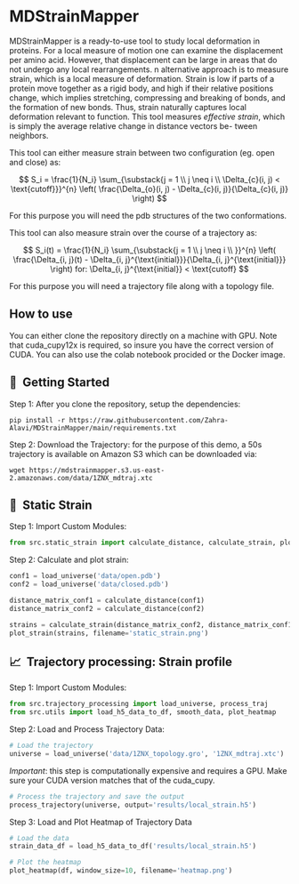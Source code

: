 # MDStrainMapper

MDStrainMapper is a ready-to-use tool to study local deformation in proteins. For a local measure of motion one can examine the displacement per amino acid. However, that displacement can be large in areas that do not undergo any local rearrangements. n alternative approach is to measure strain, which is a local measure of deformation. Strain is low if parts of a protein move together as a rigid body, and high if their relative positions change, which implies stretching, compressing and breaking of bonds, and the formation of new bonds. Thus, strain naturally captures local deformation relevant to function. This tool measures _effective strain_, which is simply the average relative change in distance vectors be- tween neighbors.

This tool can either measure strain between two configuration (eg. open and close) as:

$$
S_i = \frac{1}{N_i} \sum_{\substack{j = 1 \\ j \neq i \\ \Delta_{c}(i, j) < \text{cutoff}}}^{n} \left( \frac{\Delta_{o}(i, j) - \Delta_{c}(i, j)}{\Delta_{c}(i, j)} \right)
$$

For this purpose you will need the pdb structures of the two conformations.

This tool can also measure strain over the course of a trajectory as:

$$
S_i(t) = \frac{1}{N_i} \sum_{\substack{j = 1 \\ j \neq i \\ }}^{n} \left( \frac{\Delta_{i, j}(t) - \Delta_{i, j}^{\text{initial}}}{\Delta_{i, j}^{\text{initial}}} \right)
for: \Delta_{i, j}^{\text{initial}} < \text{cutoff}
$$

For this purpose you will need a trajectory file along with a topology file. 

## How to use

You can either clone the repository directly on a machine with GPU. Note that cuda_cupy12x is required, so insure you have the correct version of CUDA.
You can also use the colab notebook procided or the Docker image. 

## 🚀&nbsp; Getting Started
Step 1: After you clone the repository, setup the dependencies:
```console
pip install -r https://raw.githubusercontent.com/Zahra-Alavi/MDStrainMapper/main/requirements.txt
```

Step 2: Download the Trajectory: for the purpose of this demo, a 50s trajectory is available on Amazon S3 which can be downloaded via:

```console
wget https://mdstrainmapper.s3.us-east-2.amazonaws.com/data/1ZNX_mdtraj.xtc
```

## 📏&nbsp; Static Strain

Step 1: Import Custom Modules:

```python
from src.static_strain import calculate_distance, calculate_strain, plot_strain
```

Step 2: Calculate and plot strain: 

```python
conf1 = load_universe('data/open.pdb')
conf2 = load_universe('data/closed.pdb')

distance_matrix_conf1 = calculate_distance(conf1)
distance_matrix_conf2 = calculate_distance(conf2)

strains = calculate_strain(distance_matrix_conf2, distance_matrix_conf1)
plot_strain(strains, filename='static_strain.png')
```


## 📈&nbsp; Trajectory processing: Strain profile

Step 1: Import Custom Modules:
```python
from src.trajectory_processing import load_universe, process_traj
from src.utils import load_h5_data_to_df, smooth_data, plot_heatmap
```
Step 2: Load and Process Trajectory Data:
```python
# Load the trajectory
universe = load_universe('data/1ZNX_topology.gro', '1ZNX_mdtraj.xtc')
```

_Important_: this step is computationally expensive and requires a GPU. Make sure your CUDA version matches that of the cuda_cupy.

```python
# Process the trajectory and save the output
process_trajectory(universe, output='results/local_strain.h5')
```
Step 3: Load and Plot Heatmap of Trajectory Data
```python
# Load the data
strain_data_df = load_h5_data_to_df('results/local_strain.h5')

# Plot the heatmap
plot_heatmap(df, window_size=10, filename='heatmap.png')
```
